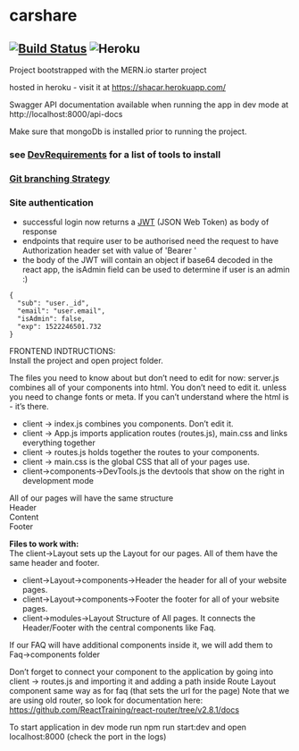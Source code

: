 # carshare
[![Build Status](https://travis-ci.org/carshareadm/carshare.svg?branch=master)](https://travis-ci.org/carshareadm/carshare) ![Heroku](http://heroku-badge.herokuapp.com/?app=shacar&style=flat&svg=1)
---

Project bootstrapped with the MERN.io starter project

hosted in heroku - visit it at https://shacar.herokuapp.com/

Swagger API documentation available when running the app in dev mode at http://localhost:8000/api-docs

Make sure that mongoDb is installed prior to running the project.

### see [DevRequirements](./DevRequirements.md) for a list of tools to install

### [Git branching Strategy](./GitBranching.md)

### Site authentication
* successful login now returns a [JWT](https://jwt.io/) (JSON Web Token) as body of response
* endpoints that require user to be authorised need the request to have Authorization header set with value of 'Bearer <JWT value>'
* the body of the JWT will contain an object if base64 decoded in the react app, the isAdmin field can be used to determine if user is an admin :)
```
{
  "sub": "user._id",
  "email": "user.email",
  "isAdmin": false,
  "exp": 1522246501.732
}
```
FRONTEND INDTRUCTIONS:\
Install the project and open project folder.

The files you need to know about but don’t need to edit for now:
server.js combines all of your components into html. You don’t need to edit it. unless you need to change fonts or meta. If you can’t understand where the html is - it’s there.

 * client -> index.js combines you components. Don’t edit it.
 * client -> App.js imports application routes (routes.js), main.css and links everything together
 * client -> routes.js  holds together the routes to your components. 
 * client -> main.css is the global CSS that all of your pages use.
 * client->components->DevTools.js the devtools that show on the right in development mode

All of our pages will have the same structure\
Header\
Content\
Footer

****Files to work with:****\
The client->Layout sets up the Layout for our pages. All of them have the same header and footer.
 * client->Layout->components->Header the header for all of your website pages.
 * client->Layout->components->Footer the footer for all of your website pages.
 * client->modules->Layout Structure of All pages. It connects the Header/Footer with the central components like Faq.

If our FAQ will have additional components inside it, we will add them to Faq->components folder

Don’t forget to connect your component to the application by going into client -> routes.js  and importing it and adding a path inside Route Layout component same way as for faq (that sets the url for the page)
Note that we are using old router, so look for documentation here: https://github.com/ReactTraining/react-router/tree/v2.8.1/docs


To start application in dev mode run
npm run start:dev 
and open localhost:8000 (check the port in the logs)

